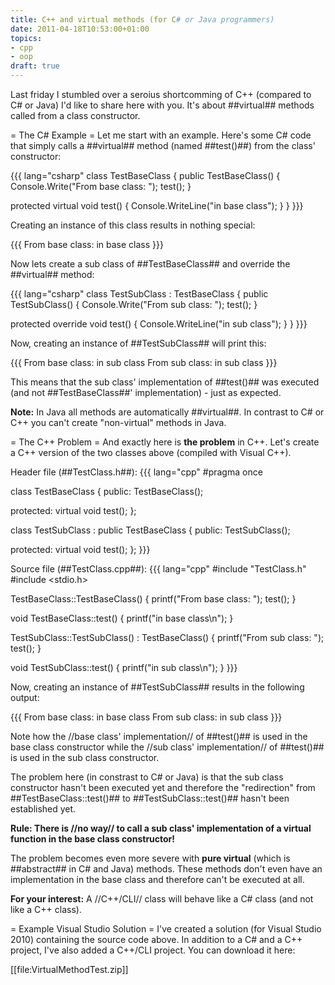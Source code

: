 ```yaml
---
title: C++ and virtual methods (for C# or Java programmers)
date: 2011-04-18T10:53:00+01:00
topics:
- cpp
- oop
draft: true
---
```


Last friday I stumbled over a seroius shortcomming of C++ (compared to C# or Java) I'd like to share here with you. It's about ##virtual## methods called from a class constructor.

= The C&#35; Example =
Let me start with an example. Here's some C# code that simply calls a ##virtual## method (named ##test()##) from the class' constructor:

{{{ lang="csharp"
class TestBaseClass {
  public TestBaseClass() {
    Console.Write("From base class: ");
    test();
  }

  protected virtual void test() {
    Console.WriteLine("in base class");
  }
}
}}}

Creating an instance of this class results in nothing special:

{{{
From base class: in base class
}}}

Now lets create a sub class of ##TestBaseClass## and override the ##virtual## method:

{{{ lang="csharp"
class TestSubClass : TestBaseClass {
  public TestSubClass() {
    Console.Write("From sub class: ");
    test();
  }

  protected override void test() {
    Console.WriteLine("in sub class");
  }
}
}}}

Now, creating an instance of ##TestSubClass## will print this:

{{{
From base class: in sub class
From sub class: in sub class
}}}

This means that the sub class' implementation of ##test()## was executed (and not ##TestBaseClass##' implementation) - just as expected.

**Note:** In Java all methods are automatically ##virtual##. In contrast to C# or C++ you can't create "non-virtual" methods in Java.

= The C++ Problem =
And exactly here is **the problem** in C++. Let's create a C++ version of the two classes above (compiled with Visual C++).

Header file (##TestClass.h##):
{{{ lang="cpp"
#pragma once

class TestBaseClass {
public:
  TestBaseClass();

protected:
  virtual void test();
};


class TestSubClass : public TestBaseClass {
public:
  TestSubClass();

protected:
  virtual void test();
};
}}}

Source file (##TestClass.cpp##):
{{{ lang="cpp"
#include "TestClass.h"
#include <stdio.h>

TestBaseClass::TestBaseClass() {
  printf("From base class: ");
  test();
}

void TestBaseClass::test() {
  printf("in base class\n");
}


TestSubClass::TestSubClass() : TestBaseClass() {
  printf("From sub class: ");
  test();
}

void TestSubClass::test() {
  printf("in sub class\n");
}
}}}

Now, creating an instance of ##TestSubClass## results in the following output:

{{{
From base class: in base class
From sub class: in sub class
}}}

Note how the //base class' implementation// of ##test()## is used in the base class constructor while the //sub class' implementation// of ##test()## is used in the sub class constructor.

The problem here (in constrast to C# or Java) is that the sub class constructor hasn't been executed yet and therefore the "redirection" from ##TestBaseClass::test()## to ##TestSubClass::test()## hasn't been established yet.

  **Rule: There is //no way// to call a sub class' implementation of a virtual function in the base class constructor!**

The problem becomes even more severe with **pure virtual** (which is ##abstract## in C# and Java) methods. These methods don't even have an implementation in the base class and therefore can't be executed at all.

**For your interest:** A //C++/CLI// class will behave like a C# class (and not like a C++ class).

= Example Visual Studio Solution =
I've created a solution (for Visual Studio 2010) containing the source code above. In addition to a C# and a C++ project, I've also added a C++/CLI project. You can download it here:

[[file:VirtualMethodTest.zip]]

